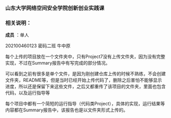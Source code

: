 ### 山东大学网络空间安全学院创新创业实践课

### 相关说明：

**成员** ：单人

202100460123 密码二班 牛中原

每个上传的项目放在一个文件夹中，只有Project7没有上传文件夹，因为没有完整实现，不过在Summary报告中有写完成的部分情况。

可以看到之前有很多是单个文件，是因为刚创建仓库上传的时候不熟练，不会创建文件夹，README等，但是当时已经开始上传代码了，删除之后害怕不能够显示进度，所以还是保留下来这些文件，之后又都重传了该项目的文件夹，里面也包含代码，以及运行指导等

每个项目中都有一个简短的运行指导（代码类Project），具体的实现，运行结果等内容都在Summary报告中，该报告也是以文件夹形式上传的。


